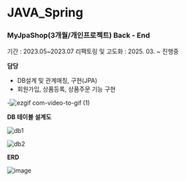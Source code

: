 # JAVA_Spring

### MyJpaShop(3개월/개인프로젝트) Back - End

기간 : 2023.05~2023.07
리팩토링 및 고도화 : 2025. 03. ~ 진행중

**담당**

- DB설계 및 관계매칭, 구현(JPA)
- 회원가입, 상품등록, 상품주문 기능 구현

-![ezgif com-video-to-gif (1)](https://github.com/DongHoonYu96/JAVA_Spring/assets/50190387/bb73b84d-aaff-4fac-87b7-b4784ffb9d5d)

**DB 테이블 설계도**

![db1](https://github.com/DongHoonYu96/JAVA_Spring/assets/50190387/dc110340-5623-46cb-8518-64f1b2277120)

![db2](https://github.com/DongHoonYu96/JAVA_Spring/assets/50190387/889f556c-0e3a-4ffb-817f-ccc485f92235)

**ERD**

![image](https://github.com/user-attachments/assets/9d002545-f062-4273-865f-9ecc10c2d0c6)


